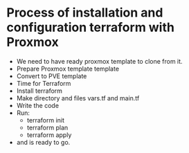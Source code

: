 # Process of installation and configuration terraform with Proxmox

- We need to have ready proxmox template to clone from it.
- Prepare Proxmox template template
- Convert to PVE template
- Time for Terraform
- Install terraform 
- Make directory and files vars.tf and main.tf
- Write the code
- Run: 
  - terraform init
  - terraform plan
  - terraform apply
- and is ready to go.
